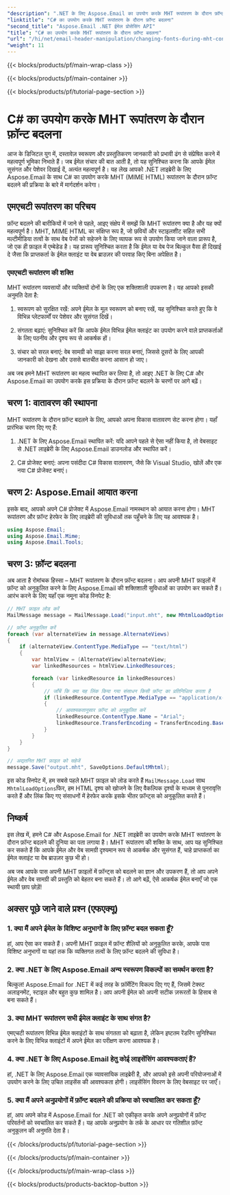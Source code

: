 ```yaml
---
"description": ".NET के लिए Aspose.Email का उपयोग करके MHT रूपांतरण के दौरान फ़ॉन्ट बदलने का तरीका जानें। स्रोत कोड के साथ चरण-दर-चरण मार्गदर्शिका। ईमेल संग्रह और दस्तावेज़ प्रबंधन के लिए बिल्कुल सही।"
"linktitle": "C# का उपयोग करके MHT रूपांतरण के दौरान फ़ॉन्ट बदलना"
"second_title": "Aspose.Email .NET ईमेल प्रोसेसिंग API"
"title": "C# का उपयोग करके MHT रूपांतरण के दौरान फ़ॉन्ट बदलना"
"url": "/hi/net/email-header-manipulation/changing-fonts-during-mht-conversion-using-csharp/"
"weight": 11
---
```


{{< blocks/products/pf/main-wrap-class >}}

{{< blocks/products/pf/main-container >}}

{{< blocks/products/pf/tutorial-page-section >}}

# C# का उपयोग करके MHT रूपांतरण के दौरान फ़ॉन्ट बदलना


आज के डिजिटल युग में, दस्तावेज़ स्वरूपण और प्रस्तुतिकरण जानकारी को प्रभावी ढंग से संप्रेषित करने में महत्वपूर्ण भूमिका निभाते हैं। जब ईमेल संचार की बात आती है, तो यह सुनिश्चित करना कि आपके ईमेल सुसंगत और पेशेवर दिखाई दें, अत्यंत महत्वपूर्ण है। यह लेख आपको .NET लाइब्रेरी के लिए Aspose.Email के साथ C# का उपयोग करके MHT (MIME HTML) रूपांतरण के दौरान फ़ॉन्ट बदलने की प्रक्रिया के बारे में मार्गदर्शन करेगा।

## एमएचटी रूपांतरण का परिचय

फ़ॉन्ट बदलने की बारीकियों में जाने से पहले, आइए संक्षेप में समझें कि MHT रूपांतरण क्या है और यह क्यों महत्वपूर्ण है। MHT, MIME HTML का संक्षिप्त रूप है, जो छवियों और स्टाइलशीट सहित सभी मल्टीमीडिया तत्वों के साथ वेब पेजों को सहेजने के लिए व्यापक रूप से उपयोग किया जाने वाला प्रारूप है, जो एक ही फ़ाइल में एम्बेडेड है। यह प्रारूप सुनिश्चित करता है कि ईमेल या वेब पेज बिल्कुल वैसा ही दिखाई दे जैसा कि प्राप्तकर्ता के ईमेल क्लाइंट या वेब ब्राउज़र की परवाह किए बिना अपेक्षित है।

### एमएचटी रूपांतरण की शक्ति

MHT रूपांतरण व्यवसायों और व्यक्तियों दोनों के लिए एक शक्तिशाली उपकरण है। यह आपको इसकी अनुमति देता है:

1. स्वरूपण को सुरक्षित रखें: अपने ईमेल के मूल स्वरूपण को बनाए रखें, यह सुनिश्चित करते हुए कि वे विभिन्न प्लेटफार्मों पर पेशेवर और सुसंगत दिखें।

2. संगतता बढ़ाएं: सुनिश्चित करें कि आपके ईमेल विभिन्न ईमेल क्लाइंट का उपयोग करने वाले प्राप्तकर्ताओं के लिए पठनीय और दृश्य रूप से आकर्षक हों।

3. संचार को सरल बनाएं: वेब सामग्री को साझा करना सरल बनाएं, जिससे दूसरों के लिए आपकी जानकारी को देखना और उससे बातचीत करना आसान हो जाए।

अब जब हमने MHT रूपांतरण का महत्व स्थापित कर लिया है, तो आइए .NET के लिए C# और Aspose.Email का उपयोग करके इस प्रक्रिया के दौरान फ़ॉन्ट बदलने के चरणों पर आगे बढ़ें।

## चरण 1: वातावरण की स्थापना

MHT रूपांतरण के दौरान फ़ॉन्ट बदलने के लिए, आपको अपना विकास वातावरण सेट करना होगा। यहाँ प्रारंभिक चरण दिए गए हैं:

1. .NET के लिए Aspose.Email स्थापित करें: यदि आपने पहले से ऐसा नहीं किया है, तो वेबसाइट से .NET लाइब्रेरी के लिए Aspose.Email डाउनलोड और स्थापित करें।

2. C# प्रोजेक्ट बनाएं: अपना पसंदीदा C# विकास वातावरण, जैसे कि Visual Studio, खोलें और एक नया C# प्रोजेक्ट बनाएं।

## चरण 2: Aspose.Email आयात करना

इसके बाद, आपको अपने C# प्रोजेक्ट में Aspose.Email नामस्थान को आयात करना होगा। MHT रूपांतरण और फ़ॉन्ट हेरफेर के लिए लाइब्रेरी की सुविधाओं तक पहुँचने के लिए यह आवश्यक है।

```csharp
using Aspose.Email;
using Aspose.Email.Mime;
using Aspose.Email.Tools;
```

## चरण 3: फ़ॉन्ट बदलना

अब आता है रोमांचक हिस्सा – MHT रूपांतरण के दौरान फ़ॉन्ट बदलना। आप अपनी MHT फ़ाइलों में फ़ॉन्ट को अनुकूलित करने के लिए Aspose.Email की शक्तिशाली सुविधाओं का उपयोग कर सकते हैं। आरंभ करने के लिए यहाँ एक नमूना कोड स्निपेट है:

```csharp
// MHT फ़ाइल लोड करें
MailMessage message = MailMessage.Load("input.mht", new MhtmlLoadOptions());

// फ़ॉन्ट अनुकूलित करें
foreach (var alternateView in message.AlternateViews)
{
    if (alternateView.ContentType.MediaType == "text/html")
    {
        var htmlView = (AlternateView)alternateView;
        var linkedResources = htmlView.LinkedResources;

        foreach (var linkedResource in linkedResources)
        {
            // जाँचें कि क्या यह लिंक किया गया संसाधन किसी फ़ॉन्ट का प्रतिनिधित्व करता है
            if (linkedResource.ContentType.MediaType == "application/x-font-ttf")
            {
                // आवश्यकतानुसार फ़ॉन्ट को अनुकूलित करें
                linkedResource.ContentType.Name = "Arial";
                linkedResource.TransferEncoding = TransferEncoding.Base64;
            }
        }
    }
}

// अद्यतनित MHT फ़ाइल को सहेजें
message.Save("output.mht", SaveOptions.DefaultMhtml);
```

इस कोड स्निपेट में, हम सबसे पहले MHT फ़ाइल को लोड करते हैं `MailMessage.Load` साथ `MhtmlLoadOptions`फिर, हम HTML दृश्य को खोजने के लिए वैकल्पिक दृश्यों के माध्यम से पुनरावृत्ति करते हैं और लिंक किए गए संसाधनों में हेरफेर करके इसके भीतर फ़ॉन्ट्स को अनुकूलित करते हैं।

## निष्कर्ष

इस लेख में, हमने C# और Aspose.Email for .NET लाइब्रेरी का उपयोग करके MHT रूपांतरण के दौरान फ़ॉन्ट बदलने की दुनिया का पता लगाया है। MHT रूपांतरण की शक्ति के साथ, आप यह सुनिश्चित कर सकते हैं कि आपके ईमेल और वेब सामग्री दृश्यमान रूप से आकर्षक और सुसंगत हैं, चाहे प्राप्तकर्ता का ईमेल क्लाइंट या वेब ब्राउज़र कुछ भी हो।

अब जब आपके पास अपनी MHT फ़ाइलों में फ़ॉन्ट्स को बदलने का ज्ञान और उपकरण हैं, तो आप अपने ईमेल और वेब सामग्री की प्रस्तुति को बेहतर बना सकते हैं। तो आगे बढ़ें, ऐसे आकर्षक ईमेल बनाएँ जो एक स्थायी छाप छोड़ें!

## अक्सर पूछे जाने वाले प्रश्न (एफएक्यू)

### 1. क्या मैं अपने ईमेल के विशिष्ट अनुभागों के लिए फ़ॉन्ट बदल सकता हूँ?

   हां, आप ऐसा कर सकते हैं। अपनी MHT फ़ाइल में फ़ॉन्ट शैलियों को अनुकूलित करके, आपके पास विशिष्ट अनुभागों या यहां तक कि व्यक्तिगत तत्वों के लिए फ़ॉन्ट बदलने की सुविधा है।

### 2. क्या .NET के लिए Aspose.Email अन्य स्वरूपण विकल्पों का समर्थन करता है?

   बिल्कुल! Aspose.Email for .NET में कई तरह के फ़ॉर्मेटिंग विकल्प दिए गए हैं, जिसमें टेक्स्ट अलाइनमेंट, स्टाइल और बहुत कुछ शामिल है। आप अपनी ईमेल को अपनी सटीक ज़रूरतों के हिसाब से बना सकते हैं।

### 3. क्या MHT रूपांतरण सभी ईमेल क्लाइंट के साथ संगत है?

   एमएचटी रूपांतरण विभिन्न ईमेल क्लाइंटों के साथ संगतता को बढ़ाता है, लेकिन इष्टतम रेंडरिंग सुनिश्चित करने के लिए विभिन्न क्लाइंटों में अपने ईमेल का परीक्षण करना आवश्यक है।

### 4. क्या .NET के लिए Aspose.Email हेतु कोई लाइसेंसिंग आवश्यकताएं हैं?

   हां, .NET के लिए Aspose.Email एक व्यावसायिक लाइब्रेरी है, और आपको इसे अपनी परियोजनाओं में उपयोग करने के लिए उचित लाइसेंस की आवश्यकता होगी। लाइसेंसिंग विवरण के लिए वेबसाइट पर जाएँ।

### 5. क्या मैं अपने अनुप्रयोगों में फ़ॉन्ट बदलने की प्रक्रिया को स्वचालित कर सकता हूँ?

   हां, आप अपने कोड में Aspose.Email for .NET को एकीकृत करके अपने अनुप्रयोगों में फ़ॉन्ट परिवर्तनों को स्वचालित कर सकते हैं। यह आपके अनुप्रयोग के तर्क के आधार पर गतिशील फ़ॉन्ट अनुकूलन की अनुमति देता है।

{{< /blocks/products/pf/tutorial-page-section >}}

{{< /blocks/products/pf/main-container >}}

{{< /blocks/products/pf/main-wrap-class >}}

{{< blocks/products/products-backtop-button >}}